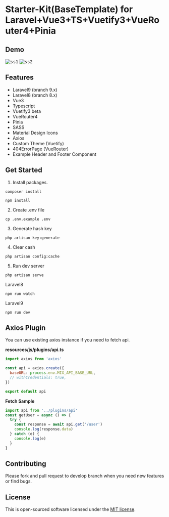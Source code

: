# Starter-Kit(BaseTemplate) for Laravel+Vue3+TS+Vuetify3+VueRouter4+Pinia

## Demo
<kbd>![ss1](https://user-images.githubusercontent.com/51684013/199225294-005562ca-06ad-43c4-9fac-964b4ff81f5f.png)</kbd>
<kbd>![ss2](https://user-images.githubusercontent.com/51684013/199225264-eab4ec38-c953-4a84-80e8-239f9aa69635.png)</kbd>



## Features
- Laravel9 (branch 9.x)
- Laravel8 (branch 8.x)
- Vue3
- Typescript
- Vuetify3 beta
- VueRouter4
- Pinia
- SASS
- Material Design Icons
- Axios
- Custom Theme (Vuetify)
- 404ErrorPage (VueRouter)
- Example Header and Footer Component

## Get Started
1. Install packages.
```
composer install
```
```
npm install
```
2. Create .env file
```
cp .env.example .env
```
3. Generate hash key
```
php artisan key:generate
```
4. Clear cash
```
php artisan config:cache
```
5. Run dev server
```
php artisan serve
```

Laravel8
```
npm run watch
```

Laravel9
```
npm run dev
```

## Axios Plugin

You can use existing axios instance if you need to fetch api.

**resources/js/plugins/api.ts**
```js:plugin.js
import axios from 'axios'

const api = axios.create({
  baseURL: process.env.MIX_API_BASE_URL,
  // withCredentials: true,
})

export default api
```

**Fetch Sample**
```js
import api from '../plugins/api'
const getUser = async () => {
  try {
    const response = await api.get('/user')
    console.log(response.data)
  } catch (e) {
    console.log(e)
  }
}
```
## Contributing

Please fork and pull request to develop branch when you need new features or find bugs.

## License

This is open-sourced software licensed under the [MIT license](https://opensource.org/licenses/MIT).
